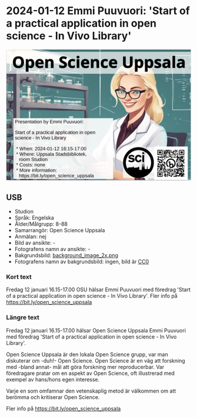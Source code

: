 # 2024-01-12 Emmi Puuvuori: 'Start of a practical application in open science - In Vivo Library'

![Emmi Puuvuori: 'Start of a practical application in open science - In Vivo Library'](20240112_emmi_puuvuori_screens.jpg)

## USB

* Studion
* Språk: Engelska
* Ålder/Målgrupp: 8-88
* Samarrangör: Open Science Uppsala
* Anmälan: nej
* Bild av ansikte: -
* Fotografens namn av ansikte: -
* Bakgrundsbild: [background_image_2x.png](background_image_2x.png)
* Fotografens namn av bakgrundsbild: ingen, bild är [CC0](https://en.wikipedia.org/wiki/Creative_Commons_license#Zero_/_public_domain)

### Kort text

Fredag 12 januari 16.15-17.00 OSU hälsar Emmi Puuvuori
med föredrag 'Start of a practical application in open science - In Vivo Library'.
Fler info på <https://bit.ly/open_science_uppsala>

### Längre text

Fredag 12 januari 16.15-17.00 hälsar Open Science Uppsala
Emmi Puuvuori
med föredrag 'Start of a practical application in open science - In Vivo Library'.

Open Science Uppsala är den lokala Open Science grupp,
var man diskuterar om -duh!- Open Science.
Open Science är en väg att forskning med -bland annat-
mål att göra forskning mer reproducerbar.
Var föredragare pratar om en aspekt av Open Science, oft
illustrerad med exempel av hans/hons egen interesse.

Varje en som omfamnar den vetenskaplig metod är välkommen
om att berömma och kritiserar Open Science.

Fler info på <https://bit.ly/open_science_uppsala>
